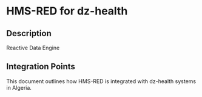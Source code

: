 # HMS-RED for dz-health

## Description

Reactive Data Engine

## Integration Points

This document outlines how HMS-RED is integrated with dz-health systems in Algeria.
